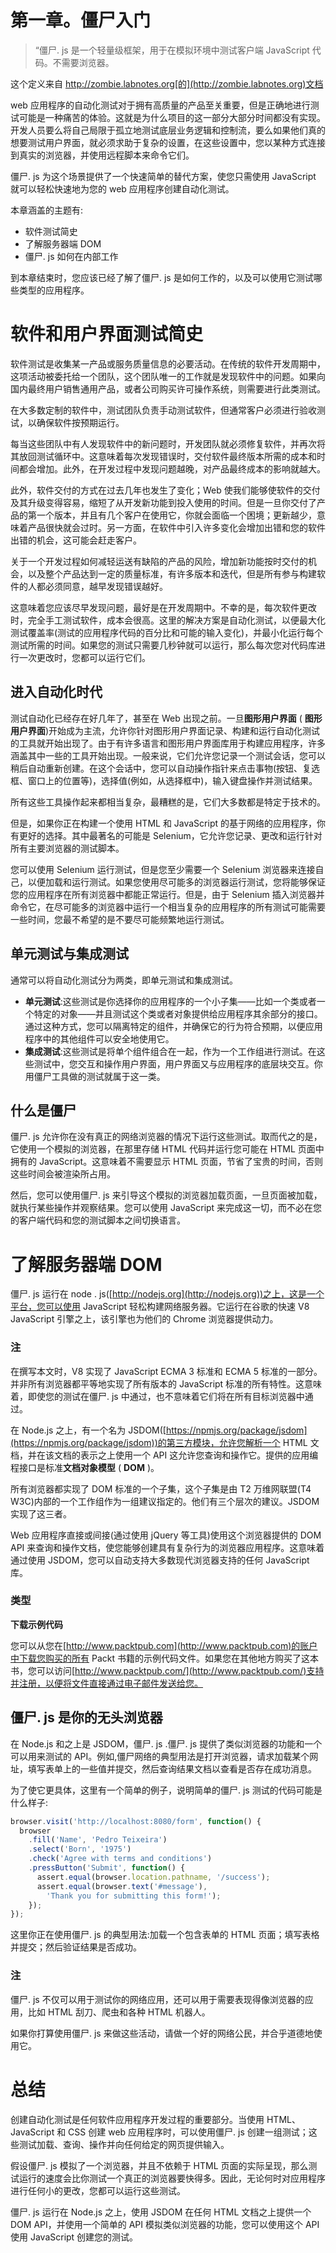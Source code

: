 # 第一章。僵尸入门

> “僵尸. js 是一个轻量级框架，用于在模拟环境中测试客户端 JavaScript 代码。不需要浏览器。

这个定义来自 http://zombie.labnotes.org[的](http://zombie.labnotes.org)文档

web 应用程序的自动化测试对于拥有高质量的产品至关重要，但是正确地进行测试可能是一种痛苦的体验。这就是为什么项目的这一部分大部分时间都没有实现。开发人员要么将自己局限于孤立地测试底层业务逻辑和控制流，要么如果他们真的想要测试用户界面，就必须求助于复杂的设置，在这些设置中，您以某种方式连接到真实的浏览器，并使用远程脚本来命令它们。

僵尸. js 为这个场景提供了一个快速简单的替代方案，使您只需使用 JavaScript 就可以轻松快速地为您的 web 应用程序创建自动化测试。

本章涵盖的主题有:

*   软件测试简史
*   了解服务器端 DOM
*   僵尸. js 如何在内部工作

到本章结束时，您应该已经了解了僵尸. js 是如何工作的，以及可以使用它测试哪些类型的应用程序。

# 软件和用户界面测试简史

软件测试是收集某一产品或服务质量信息的必要活动。在传统的软件开发周期中，这项活动被委托给一个团队，这个团队唯一的工作就是发现软件中的问题。如果向国内最终用户销售通用产品，或者公司购买许可操作系统，则需要进行此类测试。

在大多数定制的软件中，测试团队负责手动测试软件，但通常客户必须进行验收测试，以确保软件按预期运行。

每当这些团队中有人发现软件中的新问题时，开发团队就必须修复软件，并再次将其放回测试循环中。这意味着每次发现错误时，交付软件最终版本所需的成本和时间都会增加。此外，在开发过程中发现问题越晚，对产品最终成本的影响就越大。

此外，软件交付的方式在过去几年也发生了变化；Web 使我们能够使软件的交付及其升级变得容易，缩短了从开发新功能到投入使用的时间。但是一旦你交付了产品的第一个版本，并且有几个客户在使用它，你就会面临一个困境；更新越少，意味着产品很快就会过时。另一方面，在软件中引入许多变化会增加出错和您的软件出错的机会，这可能会赶走客户。

关于一个开发过程如何减轻运送有缺陷的产品的风险，增加新功能按时交付的机会，以及整个产品达到一定的质量标准，有许多版本和迭代，但是所有参与构建软件的人都必须同意，越早发现错误越好。

这意味着您应该尽早发现问题，最好是在开发周期中。不幸的是，每次软件更改时，完全手工测试软件，成本会很高。这里的解决方案是自动化测试，以便最大化测试覆盖率(测试的应用程序代码的百分比和可能的输入变化)，并最小化运行每个测试所需的时间。如果您的测试只需要几秒钟就可以运行，那么每次您对代码库进行一次更改时，您都可以运行它们。

## 进入自动化时代

测试自动化已经存在好几年了，甚至在 Web 出现之前。一旦**图形用户界面** ( **图形用户界面**)开始成为主流，允许你针对图形用户界面记录、构建和运行自动化测试的工具就开始出现了。由于有许多语言和图形用户界面库用于构建应用程序，许多涵盖其中一些的工具开始出现。一般来说，它们允许您记录一个测试会话，您可以稍后自动重新创建。在这个会话中，您可以自动操作指针来点击事物(按钮、复选框、窗口上的位置等)，选择值(例如，从选择框中)，输入键盘操作并测试结果。

所有这些工具操作起来都相当复杂，最糟糕的是，它们大多数都是特定于技术的。

但是，如果你正在构建一个使用 HTML 和 JavaScript 的基于网络的应用程序，你有更好的选择。其中最著名的可能是 Selenium，它允许您记录、更改和运行针对所有主要浏览器的测试脚本。

您可以使用 Selenium 运行测试，但是您至少需要一个 Selenium 浏览器来连接自己，以便加载和运行测试。如果您使用尽可能多的浏览器运行测试，您将能够保证您的应用程序在所有浏览器中都能正常运行。但是，由于 Selenium 插入浏览器并命令它，在尽可能多的浏览器中运行一个相当复杂的应用程序的所有测试可能需要一些时间，您最不希望的是不要尽可能频繁地运行测试。

## 单元测试与集成测试

通常可以将自动化测试分为两类，即单元测试和集成测试。

*   **单元测试**:这些测试是你选择你的应用程序的一个小子集——比如一个类或者一个特定的对象——并且测试这个类或者对象提供给应用程序其余部分的接口。通过这种方式，您可以隔离特定的组件，并确保它的行为符合预期，以便应用程序中的其他组件可以安全地使用它。
*   **集成测试**:这些测试是将单个组件组合在一起，作为一个工作组进行测试。在这些测试中，您交互和操作用户界面，用户界面又与应用程序的底层块交互。你用僵尸工具做的测试就属于这一类。

## 什么是僵尸

僵尸. js 允许你在没有真正的网络浏览器的情况下运行这些测试。取而代之的是，它使用一个模拟的浏览器，在那里存储 HTML 代码并运行您可能在 HTML 页面中拥有的 JavaScript。这意味着不需要显示 HTML 页面，节省了宝贵的时间，否则这些时间会被渲染所占用。

然后，您可以使用僵尸. js 来引导这个模拟的浏览器加载页面，一旦页面被加载，就执行某些操作并观察结果。您可以使用 JavaScript 来完成这一切，而不必在您的客户端代码和您的测试脚本之间切换语言。

# 了解服务器端 DOM

僵尸. js 运行在 node . js([http://nodejs.org](http://nodejs.org))之上，这是一个平台，您可以使用 JavaScript 轻松构建网络服务器。它运行在谷歌的快速 V8 JavaScript 引擎之上，该引擎也为他们的 Chrome 浏览器提供动力。

### 注

在撰写本文时，V8 实现了 JavaScript ECMA 3 标准和 ECMA 5 标准的一部分。并非所有浏览器都平等地实现了所有版本的 JavaScript 标准的所有特性。这意味着，即使您的测试在僵尸. js 中通过，也不意味着它们将在所有目标浏览器中通过。

在 Node.js 之上，有一个名为 JSDOM([https://npmjs.org/package/jsdom](https://npmjs.org/package/jsdom))的第三方模块，允许您解析一个 HTML 文档，并在该文档的表示之上使用一个 API 这允许您查询和操作它。提供的应用编程接口是标准**文档对象模型** ( **DOM** )。

所有浏览器都实现了 DOM 标准的一个子集，这个子集是由 T2 万维网联盟(T4 W3C)内部的一个工作组作为一组建议指定的。他们有三个层次的建议。JSDOM 实现了这三者。

Web 应用程序直接或间接(通过使用 jQuery 等工具)使用这个浏览器提供的 DOM API 来查询和操作文档，使您能够创建具有复杂行为的浏览器应用程序。这意味着通过使用 JSDOM，您可以自动支持大多数现代浏览器支持的任何 JavaScript 库。

### 类型

**下载示例代码**

您可以从您在[http://www.packtpub.com](http://www.packtpub.com)的账户中下载您购买的所有 Packt 书籍的示例代码文件。如果您在其他地方购买了这本书，您可以访问[http://www.packtpub.com/](http://www.packtpub.com/)支持并注册，以便将文件直接通过电子邮件发送给您。

## 僵尸. js 是你的无头浏览器

在 Node.js 和之上是 JSDOM，僵尸. js .僵尸. js 提供了类似浏览器的功能和一个可以用来测试的 API。例如,僵尸网络的典型用法是打开浏览器，请求加载某个网址，填写表单上的一些值并提交，然后查询结果文档以查看是否存在成功消息。

为了使它更具体，这里有一个简单的例子，说明简单的僵尸. js 测试的代码可能是什么样子:

```js
browser.visit('http://localhost:8080/form', function() {
  browser
    .fill('Name', 'Pedro Teixeira')
    .select('Born', '1975')
    .check('Agree with terms and conditions')
    .pressButton('Submit', function() {
      assert.equal(browser.location.pathname, '/success');
      assert.equal(browser.text('#message'),
        'Thank you for submitting this form!');
    });
});
```

这里你正在使用僵尸. js 的典型用法:加载一个包含表单的 HTML 页面；填写表格并提交；然后验证结果是否成功。

### 注

僵尸. js 不仅可以用于测试你的网络应用，还可以用于需要表现得像浏览器的应用，比如 HTML 刮刀、爬虫和各种 HTML 机器人。

如果你打算使用僵尸. js 来做这些活动，请做一个好的网络公民，并合乎道德地使用它。

# 总结

创建自动化测试是任何软件应用程序开发过程的重要部分。当使用 HTML、JavaScript 和 CSS 创建 web 应用程序时，可以使用僵尸. js 创建一组测试；这些测试加载、查询、操作并向任何给定的网页提供输入。

假设僵尸. js 模拟了一个浏览器，并且不依赖于 HTML 页面的实际呈现，那么测试运行的速度会比你测试一个真正的浏览器要快得多。因此，无论何时对应用程序进行任何小的更改，您都可以运行这些测试。

僵尸. js 运行在 Node.js 之上，使用 JSDOM 在任何 HTML 文档之上提供一个 DOM API，并使用一个简单的 API 模拟类似浏览器的功能，您可以使用这个 API 使用 JavaScript 创建您的测试。